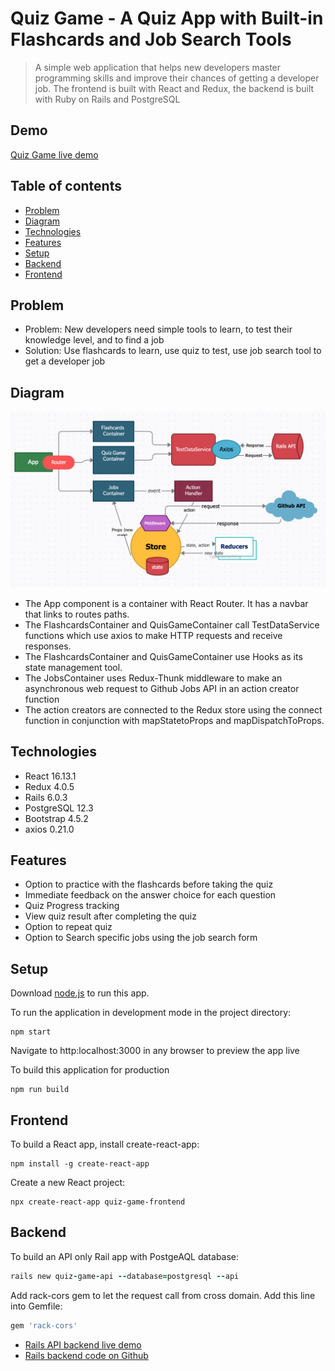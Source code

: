 # Quiz Game - A Quiz App with Built-in Flashcards and Job Search Tools 
> A simple web application that helps new developers master programming skills and improve their chances of getting a developer job. The frontend is built with React and Redux, the backend is built with Ruby on Rails and PostgreSQL

## Demo
[Quiz Game live demo](https://quiz-box.netlify.app/#/flashcards)
## Table of contents
* [Problem](#Problem)
* [Diagram](#Diagram)
* [Technologies](#Technologies)
* [Features](#features)
* [Setup](#Setup)
* [Backend](#Backend)
* [Frontend](#Frontend)
## Problem
* Problem: New developers need simple tools to learn, to test their knowledge level, and to find a job
* Solution: Use flashcards to learn, use quiz to test, use job search tool to get a developer job
## Diagram 
![diagram](https://github.com/yuanxizhang/quiz-game-frontend/blob/master/public/img/diagram.png)

*  The App component is a container with React Router. It has a navbar that links to routes paths.
* The FlashcardsContainer and QuisGameContainer call TestDataService functions which use axios to make HTTP requests and receive responses.
*  The FlashcardsContainer and QuisGameContainer use Hooks as its state management tool.
*  The JobsContainer uses Redux-Thunk middleware to make an asynchronous web request to Github Jobs API in an action creator function 
*  The action creators are connected to the Redux store using the connect function in conjunction with mapStatetoProps and mapDispatchToProps. 
## Technologies
* React 16.13.1
* Redux 4.0.5
* Rails 6.0.3
* PostgreSQL 12.3
* Bootstrap 4.5.2
* axios 0.21.0
## Features
* Option to practice with the flashcards before taking the quiz
* Immediate feedback on the answer choice for each question
* Quiz Progress tracking
* View quiz result after completing the quiz 
* Option to repeat quiz
* Option to Search specific jobs using the job search form
## Setup
Download [node.js](https://nodejs.org/en/download/) to run this app.

To run the application in development mode in the project directory:
```
npm start
```
Navigate to http:localhost:3000 in any browser to preview the app live

To build this application for production
```
npm run build
```
## Frontend
To build a React app, install create-react-app:
```
npm install -g create-react-app
```
Create a new React project:
```
npx create-react-app quiz-game-frontend
```

## Backend 

To build an API only Rail app with PostgeAQL database:
```ruby
rails new quiz-game-api --database=postgresql --api
```

Add rack-cors gem to let the request call from cross domain. Add this line into Gemfile:
```ruby
gem 'rack-cors'
```

* [Rails API backend live demo](http://online-quiz-api.herokuapp.com/api/v1/tests)
* [Rails backend code on Github](https://github.com/yuanxizhang/quiz-game-api)

